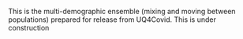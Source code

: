 This is the multi-demographic ensemble (mixing and moving between populations) prepared for release from UQ4Covid. This is under construction
